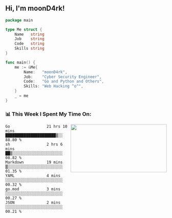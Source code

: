 <h2> Hi, I'm moonD4rk!</h2>

```go
package main

type Me struct {
	Name   string
	Job    string
	Code   string
	Skills string
}

func main() {
	me := &Me{
		Name:   "moonD4rk",
		Job:    "Cyber Security Engineer",
		Code:   "Go and Python and Others",
		Skills: "Web Hacking ^o^",
	}
	_ = me
}
```

<h3>📊 This Week I Spent My Time On:</h3>
<img align='right' src="https://github-readme-stats.vercel.app/api?username=moond4rk&show_icons=true&theme=radical", width="300" height="150">

<!--START_SECTION:waka-->

```text
Go                21 hrs 10 mins  ██████████████████████▒░░   88.80 %
sh                2 hrs 6 mins    ██▒░░░░░░░░░░░░░░░░░░░░░░   08.82 %
Markdown          19 mins         ▒░░░░░░░░░░░░░░░░░░░░░░░░   01.35 %
YAML              4 mins          ░░░░░░░░░░░░░░░░░░░░░░░░░   00.32 %
go.mod            3 mins          ░░░░░░░░░░░░░░░░░░░░░░░░░   00.27 %
JSON              2 mins          ░░░░░░░░░░░░░░░░░░░░░░░░░   00.21 %
```

<!--END_SECTION:waka-->

